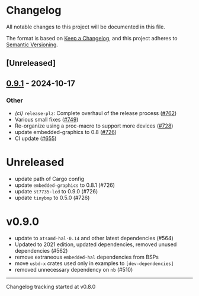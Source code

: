# Changelog

All notable changes to this project will be documented in this file.

The format is based on [Keep a Changelog](https://keepachangelog.com/en/1.0.0/),
and this project adheres to [Semantic Versioning](https://semver.org/spec/v2.0.0.html).

## [Unreleased]

## [0.9.1](https://github.com/atsamd-rs/atsamd/compare/edgebadge-0.9.0...edgebadge-0.9.1) - 2024-10-17

### Other

- *(ci)* `release-plz`: Complete overhaul of the release process ([#762](https://github.com/atsamd-rs/atsamd/pull/762))
- Various small fixes ([#749](https://github.com/atsamd-rs/atsamd/pull/749))
- Re-organize using a proc-macro to support more devices ([#728](https://github.com/atsamd-rs/atsamd/pull/728))
- update embedded-graphics to 0.8 ([#726](https://github.com/atsamd-rs/atsamd/pull/726))
- CI update ([#655](https://github.com/atsamd-rs/atsamd/pull/655))
# Unreleased

- update path of Cargo config
- update `embedded-graphics` to 0.8.1 (#726)
- update `st7735-lcd` to 0.9.0 (#726)
- update `tinybmp` to 0.5.0 (#726)

# v0.9.0

- update to `atsamd-hal-0.14` and other latest dependencies (#564)
- Updated to 2021 edition, updated dependencies, removed unused dependencies (#562)
- remove extraneous `embedded-hal` dependencies from BSPs
- move `usbd-x` crates used only in examples to `[dev-dependencies]`
- removed unnecessary dependency on `nb` (#510)

---

Changelog tracking started at v0.8.0
